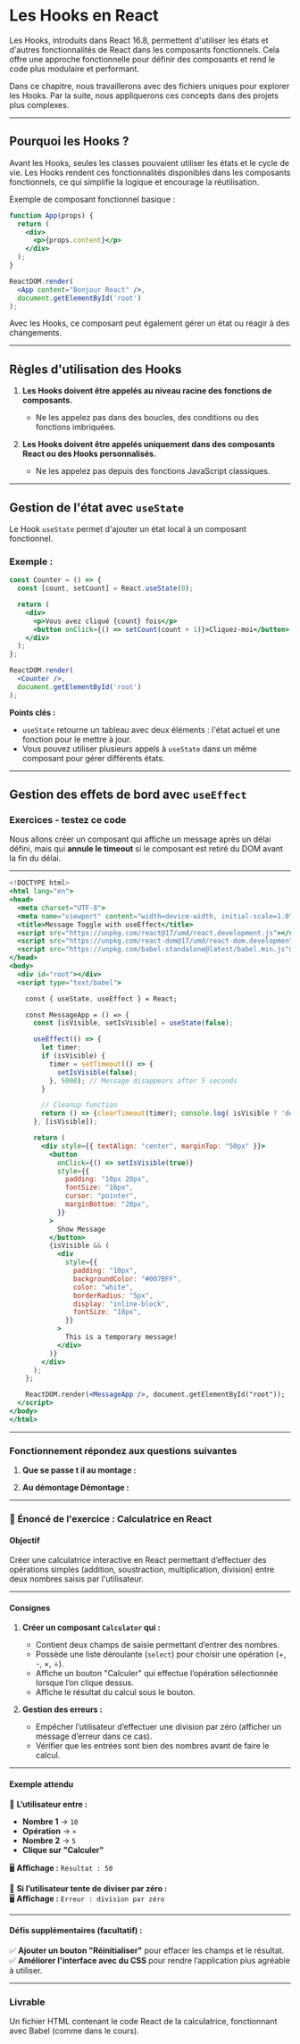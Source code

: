 # Les Hooks en React

Les Hooks, introduits dans React 16.8, permettent d'utiliser les états et d'autres fonctionnalités de React dans les composants fonctionnels. Cela offre une approche fonctionnelle pour définir des composants et rend le code plus modulaire et performant.

Dans ce chapitre, nous travaillerons avec des fichiers uniques pour explorer les Hooks. Par la suite, nous appliquerons ces concepts dans des projets plus complexes.

---

## Pourquoi les Hooks ?

Avant les Hooks, seules les classes pouvaient utiliser les états et le cycle de vie. Les Hooks rendent ces fonctionnalités disponibles dans les composants fonctionnels, ce qui simplifie la logique et encourage la réutilisation.

Exemple de composant fonctionnel basique :

```jsx
function App(props) {
  return (
    <div>
      <p>{props.content}</p>
    </div>
  );
}

ReactDOM.render(
  <App content="Bonjour React" />,
  document.getElementById('root')
);
```

Avec les Hooks, ce composant peut également gérer un état ou réagir à des changements.

---

## Règles d'utilisation des Hooks

1. **Les Hooks doivent être appelés au niveau racine des fonctions de composants.**
   - Ne les appelez pas dans des boucles, des conditions ou des fonctions imbriquées.

2. **Les Hooks doivent être appelés uniquement dans des composants React ou des Hooks personnalisés.**
   - Ne les appelez pas depuis des fonctions JavaScript classiques.

---

## Gestion de l'état avec `useState`

Le Hook `useState` permet d'ajouter un état local à un composant fonctionnel.

### Exemple :

```jsx
const Counter = () => {
  const [count, setCount] = React.useState(0);

  return (
    <div>
      <p>Vous avez cliqué {count} fois</p>
      <button onClick={() => setCount(count + 1)}>Cliquez-moi</button>
    </div>
  );
};

ReactDOM.render(
  <Counter />,
  document.getElementById('root')
);
```

**Points clés :**
- `useState` retourne un tableau avec deux éléments : l'état actuel et une fonction pour le mettre à jour.
- Vous pouvez utiliser plusieurs appels à `useState` dans un même composant pour gérer différents états.

---

## Gestion des effets de bord avec `useEffect`

### Exercices - testez ce code 

Nous allons créer un composant qui affiche un message après un délai défini, mais qui **annule le timeout** si le composant est retiré du DOM avant la fin du délai.

---

```jsx
<!DOCTYPE html>
<html lang="en">
<head>
  <meta charset="UTF-8">
  <meta name="viewport" content="width=device-width, initial-scale=1.0">
  <title>Message Toggle with useEffect</title>
  <script src="https://unpkg.com/react@17/umd/react.development.js"></script>
  <script src="https://unpkg.com/react-dom@17/umd/react-dom.development.js"></script>
  <script src="https://unpkg.com/babel-standalone@latest/babel.min.js"></script>
</head>
<body>
  <div id="root"></div>
  <script type="text/babel">

    const { useState, useEffect } = React;

    const MessageApp = () => {
      const [isVisible, setIsVisible] = useState(false);

      useEffect(() => {
        let timer;
        if (isVisible) {
          timer = setTimeout(() => {
            setIsVisible(false);
          }, 5000); // Message disappears after 5 seconds
        }

        // Cleanup function
        return () => {clearTimeout(timer); console.log( isVisible ? 'démontage' : 'montage')}
      }, [isVisible]);

      return (
        <div style={{ textAlign: "center", marginTop: "50px" }}>
          <button
            onClick={() => setIsVisible(true)}
            style={{
              padding: "10px 20px",
              fontSize: "16px",
              cursor: "pointer",
              marginBottom: "20px",
            }}
          >
            Show Message
          </button>
          {isVisible && (
            <div
              style={{
                padding: "10px",
                backgroundColor: "#007BFF",
                color: "white",
                borderRadius: "5px",
                display: "inline-block",
                fontSize: "18px",
              }}
            >
              This is a temporary message!
            </div>
          )}
        </div>
      );
    };

    ReactDOM.render(<MessageApp />, document.getElementById("root"));
  </script>
</body>
</html>

```

---

### Fonctionnement répondez aux questions suivantes 

1. **Que se passe t il au montage :**
  
2. **Au démontage Démontage :**
  
---

### 📝 **Énoncé de l'exercice : Calculatrice en React**  

#### **Objectif**  
Créer une calculatrice interactive en React permettant d’effectuer des opérations simples (addition, soustraction, multiplication, division) entre deux nombres saisis par l'utilisateur.

---

#### **Consignes**  

1. **Créer un composant `Calculator` qui :**  
   - Contient deux champs de saisie permettant d’entrer des nombres.  
   - Possède une liste déroulante (`select`) pour choisir une opération (+, -, ×, ÷).  
   - Affiche un bouton "Calculer" qui effectue l’opération sélectionnée lorsque l’on clique dessus.  
   - Affiche le résultat du calcul sous le bouton.  

2. **Gestion des erreurs :**  
   - Empêcher l’utilisateur d’effectuer une division par zéro (afficher un message d’erreur dans ce cas).  
   - Vérifier que les entrées sont bien des nombres avant de faire le calcul.  

---

#### **Exemple attendu**  

📌 **L’utilisateur entre :**  
- **Nombre 1** → `10`  
- **Opération** → `×`  
- **Nombre 2** → `5`  
- **Clique sur "Calculer"**  

🖥 **Affichage :** `Résultat : 50`  

📌 **Si l’utilisateur tente de diviser par zéro :**  
🖥 **Affichage :** `Erreur : division par zéro`  

---

#### **Défis supplémentaires (facultatif) :**  
✅ **Ajouter un bouton "Réinitialiser"** pour effacer les champs et le résultat.  
✅ **Améliorer l'interface avec du CSS** pour rendre l’application plus agréable à utiliser.  

---

### **Livrable**  
Un fichier HTML contenant le code React de la calculatrice, fonctionnant avec Babel (comme dans le cours).  
